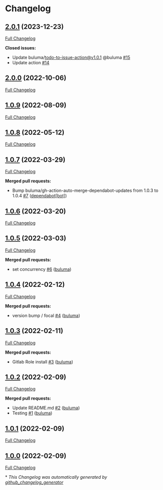 # Changelog

## [2.0.1](https://github.com/buluma/ansible-role-openvpn/tree/2.0.1) (2023-12-23)

[Full Changelog](https://github.com/buluma/ansible-role-openvpn/compare/2.0.0...2.0.1)

**Closed issues:**

- Update buluma/todo-to-issue-action@v1.0.1 @buluma [\#15](https://github.com/buluma/ansible-role-openvpn/issues/15)
- Update action [\#14](https://github.com/buluma/ansible-role-openvpn/issues/14)

## [2.0.0](https://github.com/buluma/ansible-role-openvpn/tree/2.0.0) (2022-10-06)

[Full Changelog](https://github.com/buluma/ansible-role-openvpn/compare/1.0.9...2.0.0)

## [1.0.9](https://github.com/buluma/ansible-role-openvpn/tree/1.0.9) (2022-08-09)

[Full Changelog](https://github.com/buluma/ansible-role-openvpn/compare/1.0.8...1.0.9)

## [1.0.8](https://github.com/buluma/ansible-role-openvpn/tree/1.0.8) (2022-05-12)

[Full Changelog](https://github.com/buluma/ansible-role-openvpn/compare/1.0.7...1.0.8)

## [1.0.7](https://github.com/buluma/ansible-role-openvpn/tree/1.0.7) (2022-03-29)

[Full Changelog](https://github.com/buluma/ansible-role-openvpn/compare/1.0.6...1.0.7)

**Merged pull requests:**

- Bump buluma/gh-action-auto-merge-dependabot-updates from 1.0.3 to 1.0.4 [\#7](https://github.com/buluma/ansible-role-openvpn/pull/7) ([dependabot[bot]](https://github.com/apps/dependabot))

## [1.0.6](https://github.com/buluma/ansible-role-openvpn/tree/1.0.6) (2022-03-20)

[Full Changelog](https://github.com/buluma/ansible-role-openvpn/compare/1.0.5...1.0.6)

## [1.0.5](https://github.com/buluma/ansible-role-openvpn/tree/1.0.5) (2022-03-03)

[Full Changelog](https://github.com/buluma/ansible-role-openvpn/compare/1.0.4...1.0.5)

**Merged pull requests:**

- set concurrency [\#6](https://github.com/buluma/ansible-role-openvpn/pull/6) ([buluma](https://github.com/buluma))

## [1.0.4](https://github.com/buluma/ansible-role-openvpn/tree/1.0.4) (2022-02-12)

[Full Changelog](https://github.com/buluma/ansible-role-openvpn/compare/1.0.3...1.0.4)

**Merged pull requests:**

- version bump / focal [\#4](https://github.com/buluma/ansible-role-openvpn/pull/4) ([buluma](https://github.com/buluma))

## [1.0.3](https://github.com/buluma/ansible-role-openvpn/tree/1.0.3) (2022-02-11)

[Full Changelog](https://github.com/buluma/ansible-role-openvpn/compare/1.0.2...1.0.3)

**Merged pull requests:**

- Gitlab Role install [\#3](https://github.com/buluma/ansible-role-openvpn/pull/3) ([buluma](https://github.com/buluma))

## [1.0.2](https://github.com/buluma/ansible-role-openvpn/tree/1.0.2) (2022-02-09)

[Full Changelog](https://github.com/buluma/ansible-role-openvpn/compare/1.0.1...1.0.2)

**Merged pull requests:**

- Update README.md [\#2](https://github.com/buluma/ansible-role-openvpn/pull/2) ([buluma](https://github.com/buluma))
- Testing [\#1](https://github.com/buluma/ansible-role-openvpn/pull/1) ([buluma](https://github.com/buluma))

## [1.0.1](https://github.com/buluma/ansible-role-openvpn/tree/1.0.1) (2022-02-09)

[Full Changelog](https://github.com/buluma/ansible-role-openvpn/compare/1.0.0...1.0.1)

## [1.0.0](https://github.com/buluma/ansible-role-openvpn/tree/1.0.0) (2022-02-09)

[Full Changelog](https://github.com/buluma/ansible-role-openvpn/compare/afca02148973226dba9539a4c2e4fa68cfb188b5...1.0.0)



\* *This Changelog was automatically generated by [github_changelog_generator](https://github.com/github-changelog-generator/github-changelog-generator)*
